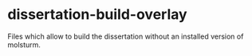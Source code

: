 # dissertation-build-overlay
Files which allow to build the dissertation without an installed version of molsturm.
